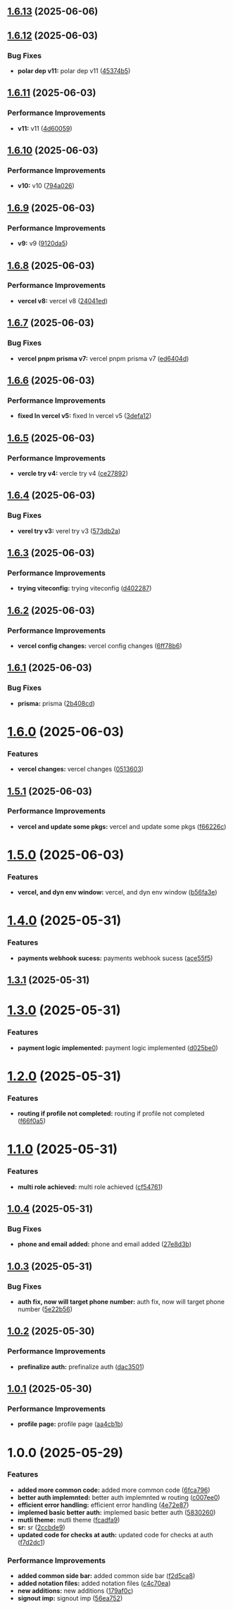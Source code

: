 ## [1.6.13](https://github.com/leocodeio/leostack/compare/v1.6.12...v1.6.13) (2025-06-06)

## [1.6.12](https://github.com/leocodeio/leostack/compare/v1.6.11...v1.6.12) (2025-06-03)


### Bug Fixes

* **polar dep v11:** polar dep v11 ([45374b5](https://github.com/leocodeio/leostack/commit/45374b54a96a801f9ce73a94a4582abc1d4ecc94))

## [1.6.11](https://github.com/leocodeio/leostack/compare/v1.6.10...v1.6.11) (2025-06-03)


### Performance Improvements

* **v11:** v11 ([4d60059](https://github.com/leocodeio/leostack/commit/4d60059016e147d0fe0f1d0e1bc4bd7d9347295b))

## [1.6.10](https://github.com/leocodeio/leostack/compare/v1.6.9...v1.6.10) (2025-06-03)


### Performance Improvements

* **v10:** v10 ([794a026](https://github.com/leocodeio/leostack/commit/794a026c74719a8e1c69543287d4d2784c0fd29e))

## [1.6.9](https://github.com/leocodeio/leostack/compare/v1.6.8...v1.6.9) (2025-06-03)


### Performance Improvements

* **v9:** v9 ([9120da5](https://github.com/leocodeio/leostack/commit/9120da5f55c7faf31ba6eeb268e23b88f7296ba7))

## [1.6.8](https://github.com/leocodeio/leostack/compare/v1.6.7...v1.6.8) (2025-06-03)


### Performance Improvements

* **vercel v8:** vercel v8 ([24041ed](https://github.com/leocodeio/leostack/commit/24041ed75a4254b79846647d2f934582c7c348bc))

## [1.6.7](https://github.com/leocodeio/leostack/compare/v1.6.6...v1.6.7) (2025-06-03)


### Bug Fixes

* **vercel pnpm prisma v7:** vercel pnpm prisma v7 ([ed6404d](https://github.com/leocodeio/leostack/commit/ed6404defa1561dd563bfe05988a9c73f8e5d054))

## [1.6.6](https://github.com/leocodeio/leostack/compare/v1.6.5...v1.6.6) (2025-06-03)


### Performance Improvements

* **fixed ln vercel v5:** fixed ln vercel v5 ([3defa12](https://github.com/leocodeio/leostack/commit/3defa125398bb9a30f14348b9a5a579e9d0315a0))

## [1.6.5](https://github.com/leocodeio/leostack/compare/v1.6.4...v1.6.5) (2025-06-03)


### Performance Improvements

* **vercle try v4:** vercle try v4 ([ce27892](https://github.com/leocodeio/leostack/commit/ce27892611e3e0ea1b3777c65dc4e713a469b897))

## [1.6.4](https://github.com/leocodeio/leostack/compare/v1.6.3...v1.6.4) (2025-06-03)


### Bug Fixes

* **verel try v3:** verel try v3 ([573db2a](https://github.com/leocodeio/leostack/commit/573db2a9a340a5f8ee2ffebd2b5a0237a55588f7))

## [1.6.3](https://github.com/leocodeio/leostack/compare/v1.6.2...v1.6.3) (2025-06-03)


### Performance Improvements

* **trying viteconfig:** trying viteconfig ([d402287](https://github.com/leocodeio/leostack/commit/d402287019f3b76b514fcfe339e791dbbc6de18a))

## [1.6.2](https://github.com/leocodeio/leostack/compare/v1.6.1...v1.6.2) (2025-06-03)


### Performance Improvements

* **vercel config changes:** vercel config changes ([6ff78b6](https://github.com/leocodeio/leostack/commit/6ff78b63a8172dfa7e20bba9971338df7d536e18))

## [1.6.1](https://github.com/leocodeio/leostack/compare/v1.6.0...v1.6.1) (2025-06-03)


### Bug Fixes

* **prisma:** prisma ([2b408cd](https://github.com/leocodeio/leostack/commit/2b408cd29b4e76f82c1adfa98b7eb5f5e1954fed))

# [1.6.0](https://github.com/leocodeio/leostack/compare/v1.5.1...v1.6.0) (2025-06-03)


### Features

* **vercel changes:** vercel changes ([0513603](https://github.com/leocodeio/leostack/commit/05136037a0714651ff88dc6a5a4cfb412f4f694f))

## [1.5.1](https://github.com/leocodeio/leostack/compare/v1.5.0...v1.5.1) (2025-06-03)


### Performance Improvements

* **vercel and update some pkgs:** vercel and update some pkgs ([f66226c](https://github.com/leocodeio/leostack/commit/f66226cd2508a2786dc1a9f9030c046bea1fbad6))

# [1.5.0](https://github.com/leocodeio/leostack/compare/v1.4.0...v1.5.0) (2025-06-03)


### Features

* **vercel, and dyn env window:** vercel, and dyn env window ([b56fa3e](https://github.com/leocodeio/leostack/commit/b56fa3e4188f07a03554b1c3f546e3822d3d205d))

# [1.4.0](https://github.com/leocodeio/leostack/compare/v1.3.1...v1.4.0) (2025-05-31)


### Features

* **payments webhook sucess:** payments webhook sucess ([ace55f5](https://github.com/leocodeio/leostack/commit/ace55f58f5deaa049b156137527a3051e9d1cb14))

## [1.3.1](https://github.com/leocodeio/leostack/compare/v1.3.0...v1.3.1) (2025-05-31)

# [1.3.0](https://github.com/leocodeio/leostack/compare/v1.2.0...v1.3.0) (2025-05-31)


### Features

* **payment logic implemented:** payment logic implemented ([d025be0](https://github.com/leocodeio/leostack/commit/d025be0e43c542cae5419c580ff3c0d082a94ea3))

# [1.2.0](https://github.com/leocodeio/leostack/compare/v1.1.0...v1.2.0) (2025-05-31)


### Features

* **routing if profile not completed:** routing if profile not completed ([f66f0a5](https://github.com/leocodeio/leostack/commit/f66f0a5c4557859338068fba53a05d3cf34fafa8))

# [1.1.0](https://github.com/leocodeio/leostack/compare/v1.0.4...v1.1.0) (2025-05-31)


### Features

* **multi role achieved:** multi role achieved ([cf54761](https://github.com/leocodeio/leostack/commit/cf547614cd9d3a2004beedc7b85abaf678e26c20))

## [1.0.4](https://github.com/leocodeio/leostack/compare/v1.0.3...v1.0.4) (2025-05-31)


### Bug Fixes

* **phone and email added:** phone and email added ([27e8d3b](https://github.com/leocodeio/leostack/commit/27e8d3be095aae8c1912dd352b4bbd8125950332))

## [1.0.3](https://github.com/leocodeio/leostack/compare/v1.0.2...v1.0.3) (2025-05-31)


### Bug Fixes

* **auth fix, now will target phone number:** auth fix, now will target phone number ([5e22b56](https://github.com/leocodeio/leostack/commit/5e22b56f3ad45b6006c0acb4a19166210b657d04))

## [1.0.2](https://github.com/leocodeio/leostack/compare/v1.0.1...v1.0.2) (2025-05-30)


### Performance Improvements

* **prefinalize auth:** prefinalize auth ([dac3501](https://github.com/leocodeio/leostack/commit/dac35011edcfd4d3c7150e525a076181f4f6f6ad))

## [1.0.1](https://github.com/leocodeio/leostack/compare/v1.0.0...v1.0.1) (2025-05-30)


### Performance Improvements

* **profile page:** profile page ([aa4cb1b](https://github.com/leocodeio/leostack/commit/aa4cb1bc5b6a74a152f5e24070f14f46cc92e9a8))

# 1.0.0 (2025-05-29)


### Features

* **added more common code:** added more common code ([6fca796](https://github.com/leocodeio/leostack/commit/6fca796a019c0599076421a5e3084f3f15461eaf))
* **better auth implemnted:** better auth implemnted w routing ([c007ee0](https://github.com/leocodeio/leostack/commit/c007ee0f7f5e8524623daad819f50a9f6a5a2a53))
* **efficient error handling:** efficient error handling ([4e72e87](https://github.com/leocodeio/leostack/commit/4e72e87033ace943230d566ae629d2dd4e312bec))
* **implemed basic better auth:** implemed basic better auth ([5830260](https://github.com/leocodeio/leostack/commit/5830260ca31a9fbfcb67984571425043e79f3e2d))
* **mutli theme:** mutli theme ([fcadfa9](https://github.com/leocodeio/leostack/commit/fcadfa9f1f6f7ca0d4a82b3781d3b3f35a1ced1f))
* **sr:** sr ([2ccbde9](https://github.com/leocodeio/leostack/commit/2ccbde9e39be16b8b0934769b1ba6bc06747138f))
* **updated code for checks at auth:** updated code for checks at auth ([f7d2dc1](https://github.com/leocodeio/leostack/commit/f7d2dc1061e2f48e7ab21c28b705a3383d46db8e))


### Performance Improvements

* **added common side bar:** added common side bar ([f2d5ca8](https://github.com/leocodeio/leostack/commit/f2d5ca8f5cabb284cdcc5d40239a83c9c2303996))
* **added notation files:** added notation files ([c4c70ea](https://github.com/leocodeio/leostack/commit/c4c70eab6ffef2c98f19df3cd2f408e3f3316f32))
* **new additions:** new additions ([179af0c](https://github.com/leocodeio/leostack/commit/179af0cb61c1b0e77f1edc06bbf4062fa3c30d7a))
* **signout imp:** signout imp ([56ea752](https://github.com/leocodeio/leostack/commit/56ea752f7191d07f4408052bc50b1d0d62400abf))
